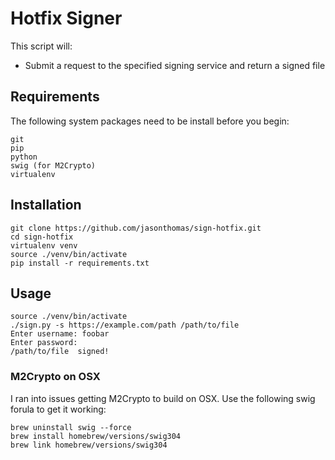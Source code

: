 Hotfix Signer
===================

This script will:
* Submit a request to the specified signing service and return a signed file

## Requirements ##

The following system packages need to be install before you begin:
```
git
pip
python
swig (for M2Crypto)
virtualenv
```

## Installation ##
```
git clone https://github.com/jasonthomas/sign-hotfix.git
cd sign-hotfix
virtualenv venv
source ./venv/bin/activate
pip install -r requirements.txt
```

## Usage ##
```
source ./venv/bin/activate
./sign.py -s https://example.com/path /path/to/file
Enter username: foobar
Enter password:
/path/to/file  signed!

```

### M2Crypto on OSX ###
I ran into issues getting M2Crypto to build on OSX. Use the following swig forula to get it working:
```
brew uninstall swig --force
brew install homebrew/versions/swig304
brew link homebrew/versions/swig304
```
